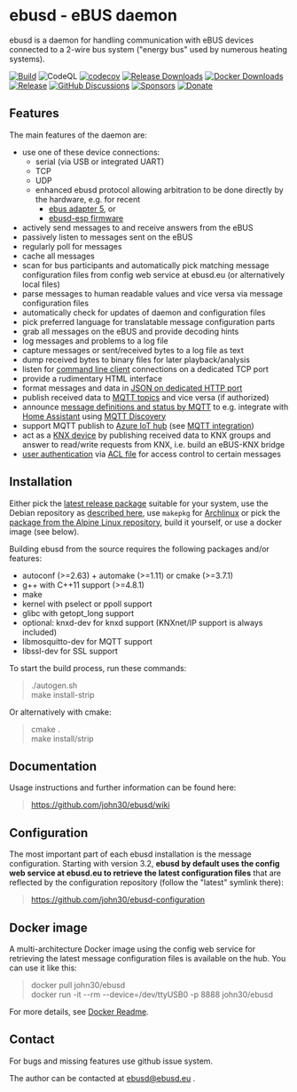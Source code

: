 ebusd - eBUS daemon
===================

ebusd is a daemon for handling communication with eBUS devices connected to a
2-wire bus system ("energy bus" used by numerous heating systems).

[![Build](https://github.com/john30/ebusd/actions/workflows/build.yml/badge.svg)](https://github.com/john30/ebusd/actions/workflows/build.yml)
![CodeQL](https://github.com/john30/ebusd/workflows/CodeQL/badge.svg)
[![codecov](https://codecov.io/gh/john30/ebusd/branch/master/graph/badge.svg)](https://codecov.io/gh/john30/ebusd)
[![Release Downloads](https://img.shields.io/github/downloads/john30/ebusd/total)](https://github.com/john30/ebusd/releases/latest)
[![Docker Downloads](https://img.shields.io/docker/pulls/john30/ebusd)](https://hub.docker.com/repository/docker/john30/ebusd)
[![Release](https://img.shields.io/github/v/release/john30/ebusd)](https://github.com/john30/ebusd/releases/latest)
[![GitHub Discussions](https://img.shields.io/github/discussions/john30/ebusd)](https://github.com/john30/ebusd/discussions)
[![Sponsors](https://img.shields.io/github/sponsors/john30)](https://github.com/sponsors/john30)
[![Donate](https://img.shields.io/badge/donate-pp.me/ebusd-blue)](https://paypal.me/ebusd)

Features
--------

The main features of the daemon are:

 * use one of these device connections:
   * serial (via USB or integrated UART)
   * TCP
   * UDP
   * enhanced ebusd protocol allowing arbitration to be done directly by the hardware, e.g. for recent
     * [ebus adapter 5](https://adapter.ebusd.eu/v5/), or
     * [ebusd-esp firmware](https://github.com/john30/ebusd-esp/)
 * actively send messages to and receive answers from the eBUS
 * passively listen to messages sent on the eBUS
 * regularly poll for messages
 * cache all messages
 * scan for bus participants and automatically pick matching message configuration files from config web service at ebusd.eu (or alternatively local files)
 * parse messages to human readable values and vice versa via message configuration files
 * automatically check for updates of daemon and configuration files
 * pick preferred language for translatable message configuration parts
 * grab all messages on the eBUS and provide decoding hints
 * log messages and problems to a log file
 * capture messages or sent/received bytes to a log file as text
 * dump received bytes to binary files for later playback/analysis
 * listen for [command line client](https://github.com/john30/ebusd/wiki/3.1.-TCP-client-commands) connections on a dedicated TCP port
 * provide a rudimentary HTML interface
 * format messages and data in [JSON on dedicated HTTP port](https://github.com/john30/ebusd/wiki/3.2.-HTTP-client)
 * publish received data to [MQTT topics](https://github.com/john30/ebusd/wiki/3.3.-MQTT-client) and vice versa (if authorized)
 * announce [message definitions and status by MQTT](https://github.com/john30/ebusd/wiki/MQTT-integration) to e.g. integrate with [Home Assistant](https://www.home-assistant.io/) using [MQTT Discovery](https://www.home-assistant.io/docs/mqtt/discovery/)
 * support MQTT publish to [Azure IoT hub](https://docs.microsoft.com/en-us/azure/iot-hub/) (see [MQTT integration](https://github.com/john30/ebusd/wiki/MQTT-integration))
 * act as a [KNX device](https://github.com/john30/ebusd/wiki/3.4.-KNX-device) by publishing received data to KNX groups and answer to read/write requests from KNX, i.e. build an eBUS-KNX bridge
 * [user authentication](https://github.com/john30/ebusd/wiki/3.1.-TCP-client-commands#auth) via [ACL file](https://github.com/john30/ebusd/wiki/2.-Run#daemon-options) for access control to certain messages


Installation
------------

Either pick the [latest release package](https://github.com/john30/ebusd/releases/latest) suitable for your system,
use the Debian repository as [described here](https://github.com/john30/ebusd-debian/blob/master/README.md),
use `makepkg` for [Archlinux](https://github.com/john30/ebusd/tree/master/contrib/archlinux)
or pick the [package from the Alpine Linux repository](https://pkgs.alpinelinux.org/package/edge/community/x86/ebusd),
build it yourself, or use a docker image (see below).

Building ebusd from the source requires the following packages and/or features:
 * autoconf (>=2.63) + automake (>=1.11) or cmake (>=3.7.1)
 * g++ with C++11 support (>=4.8.1)
 * make
 * kernel with pselect or ppoll support
 * glibc with getopt_long support
 * optional: knxd-dev for knxd support (KNXnet/IP support is always included)
 * libmosquitto-dev for MQTT support
 * libssl-dev for SSL support

To start the build process, run these commands:  
> ./autogen.sh  
> make install-strip  

Or alternatively with cmake:  
> cmake .  
> make install/strip  

Documentation
-------------

Usage instructions and further information can be found here:
> https://github.com/john30/ebusd/wiki


Configuration
-------------

The most important part of each ebusd installation is the message configuration.
Starting with version 3.2, **ebusd by default uses the config web service at ebusd.eu to retrieve
the latest configuration files** that are reflected by the configuration repository (follow the "latest" symlink there):
> https://github.com/john30/ebusd-configuration


Docker image
------------

A multi-architecture Docker image using the config web service for retrieving the latest message configuration files is  available on the hub.
You can use it like this:  
> docker pull john30/ebusd  
> docker run -it --rm --device=/dev/ttyUSB0 -p 8888 john30/ebusd

For more details, see [Docker Readme](https://github.com/john30/ebusd/blob/master/contrib/docker/README.md).


Contact
-------
For bugs and missing features use github issue system.

The author can be contacted at ebusd@ebusd.eu .
